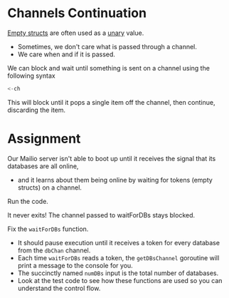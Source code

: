 # Channels Continuation

[Empty structs](https://dave.cheney.net/2014/03/25/the-empty-struct) are often used as a [unary](https://en.wikipedia.org/wiki/Unary_operation) value.

- Sometimes, we don't care what is passed through a channel.
- We care when and if it is passed.

We can block and wait until something is sent on a channel using the following syntax

```go
<-ch
```

This will block until it pops a single item off the channel, then continue, discarding the item.

# Assignment

Our Mailio server isn't able to boot up until it receives the signal that its databases are all online,

- and it learns about them being online by waiting for tokens (empty structs) on a channel.

Run the code.

It never exits! The channel passed to waitForDBs stays blocked.

Fix the `waitForDBs` function.

- It should pause execution until it receives a token for every database from the `dbChan` channel.
- Each time `waitForDBs` reads a token, the `getDBsChannel` goroutine will print a message to the console for you.
- The succinctly named `numDBs` input is the total number of databases.
- Look at the test code to see how these functions are used so you can understand the control flow.
